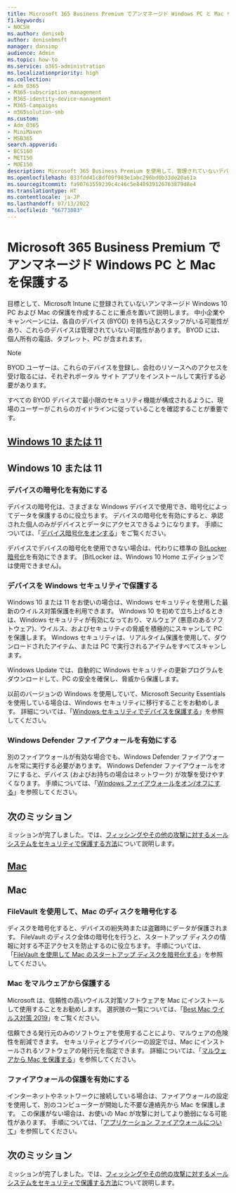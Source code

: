 ```yaml
---
title: Microsoft 365 Business Premium でアンマネージド Windows PC と Mac を保護する
f1.keywords:
- NOCSH
ms.author: deniseb
author: denisebmsft
manager: dansimp
audience: Admin
ms.topic: how-to
ms.service: o365-administration
ms.localizationpriority: high
ms.collection:
- Adm_O365
- M365-subscription-management
- M365-identity-device-management
- M365-Campaigns
- m365solution-smb
ms.custom:
- Adm_O365
- MiniMaven
- MSB365
search.appverid:
- BCS160
- MET150
- MOE150
description: Microsoft 365 Business Premium を使用して、管理されていないデバイスまたは持ち込みデバイス (BYOD) をサイバー攻撃から保護します。 Windows PC と Mac のサイバーセキュリティを設定する方法。
ms.openlocfilehash: 033fdd41c8df09f983e1abc296bd0b33de20a61a
ms.sourcegitcommit: fa90763559239c4c46c5e848939126763879d8e4
ms.translationtype: HT
ms.contentlocale: ja-JP
ms.lasthandoff: 07/13/2022
ms.locfileid: "66773083"
---
```

# <a name="protect-unmanaged-windows-pcs-and-macs-in-microsoft-365-business-premium"></a>Microsoft 365 Business Premium でアンマネージド Windows PC と Mac を保護する

目標として、Microsoft Intune に登録されていないアンマネージド Windows 10 PC および Mac の保護を作成することに重点を置いて説明します。 中小企業やキャンペーンには、各自のデバイス (BYOD) を持ち込むスタッフがいる可能性があり、これらのデバイスは管理されていない可能性があります。 BYOD には、個人所有の電話、タブレット、PC が含まれます。

>[!NOTE]
>BYOD ユーザーは、これらのデバイスを登録し、会社のリソースへのアクセスを受け取るには、それぞれポータル サイト アプリをインストールして実行する必要があります。

すべての BYOD デバイスで最小限のセキュリティ機能が構成されるように、現場のユーザーがこれらのガイドラインに従っていることを確認することが重要です。

## <a name="windows-10-or-11"></a>[Windows 10 または 11](#tab/Windows10-11)

## <a name="windows-10-or-11"></a>Windows 10 または 11

### <a name="turn-on-device-encryption"></a>デバイスの暗号化を有効にする

デバイスの暗号化は、さまざまな Windows デバイスで使用でき、暗号化によってデータを保護するのに役立ちます。 デバイスの暗号化を有効にすると、承認された個人のみがデバイスとデータにアクセスできるようになります。 手順については、「[デバイス暗号化をオンする](https://support.microsoft.com/help/4028713/windows-10-turn-on-device-encryption)」をご覧ください。

 デバイスでデバイスの暗号化を使用できない場合は、代わりに標準の [BitLocker 暗号化](https://support.microsoft.com/help/4028713/windows-10-turn-on-device-encryption)を有効にできます。 (BitLocker は、Windows 10 Home エディションでは使用できません)。 

### <a name="protect-your-device-with-windows-security"></a>デバイスを Windows セキュリティで保護する

Windows 10 または 11 をお使いの場合は、Windows セキュリティを使用した最新のウイルス対策保護を利用できます。 Windows 10 を初めて立ち上げるときは、Windows セキュリティが有効になっており、マルウェア (悪意のあるソフトウェア)、ウイルス、およびセキュリティの脅威を積極的にスキャンして PC を保護します。 Windows セキュリティは、リアルタイム保護を使用して、ダウンロードされたアイテム、または PC で実行されるアイテムをすべてスキャンします。

Windows Update では、自動的に Windows セキュリティの更新プログラムをダウンロードして、PC の安全を確保し、脅威から保護します。

以前のバージョンの Windows を使用していて、Microsoft Security Essentials を使用している場合は、Windows セキュリティに移行することをお勧めします。 詳細については、「[Windows セキュリティでデバイスを保護する](https://support.microsoft.com/help/17464/windows-10-help-protect-my-device-with-windows-security)」を参照してください。

### <a name="turn-on-windows-defender-firewall"></a>Windows Defender ファイアウォールを有効にする

別のファイアウォールが有効な場合でも、Windows Defender ファイアウォールを常に実行する必要があります。 Windows Defender ファイアウォールをオフにすると、デバイス (およびお持ちの場合はネットワーク) が攻撃を受けやすくなります。 手順については、「[Windows ファイアウォールをオン/オフにする](https://support.microsoft.com/help/4028544/windows-10-turn-windows-defender-firewall-on-or-off)」を参照してください。

## <a name="next-mission"></a>次のミッション

ミッションが完了しました。では、[フィッシングやその他の攻撃に対するメール システムをセキュリティで保護する方法](m365bp-protect-email-overview.md)について説明します。

## <a name="mac"></a>[Mac](#tab/Mac)

## <a name="mac"></a>Mac

### <a name="use-filevault-to-encrypt-your-mac-disk"></a>FileVault を使用して、Mac のディスクを暗号化する

ディスクを暗号化すると、デバイスの紛失時または盗難時にデータが保護されます。 FileVault のディスク全体の暗号化を行うと、スタートアップ ディスクの情報に対する不正アクセスを防止するのに役立ちます。 手順については、「[FileVault を使用して Mac のスタートアップ ディスクを暗号化する](https://support.apple.com/HT204837)」を参照してください。

### <a name="protect-your-mac-from-malware"></a>Mac をマルウェアから保護する

Microsoft は、信頼性の高いウイルス対策ソフトウェアを Mac にインストールして使用することをお勧めします。 選択肢の一覧については、「[Best Mac ウイルス対策 2019](https://www.macworld.co.uk/feature/mac-software/mac-antivirus-3672182/)」をご覧ください。

信頼できる発行元のみのソフトウェアを使用することにより、マルウェアの危険性を削減できます。 セキュリティとプライバシーの設定では、Mac にインストールされるソフトウェアの発行元を指定できます。 詳細については、「[マルウェアから Mac を保護する](https://support.apple.com/kb/PH25087)」を参照してください。

### <a name="turn-on-firewall-protection"></a>ファイアウォールの保護を有効にする

インターネットやネットワークに接続している場合は、ファイアウォールの設定を使用して、別のコンピューターが開始した不要な連絡先から Mac を保護します。 この保護がない場合は、お使いの Mac が攻撃に対してより脆弱になる可能性があります。 手順については、「[アプリケーション ファイアウォールについて](https://support.apple.com/HT201642)」を参照してください。

## <a name="next-mission"></a>次のミッション

ミッションが完了しました。では、[フィッシングやその他の攻撃に対するメール システムをセキュリティで保護する方法](m365bp-protect-email-overview.md)について説明します。